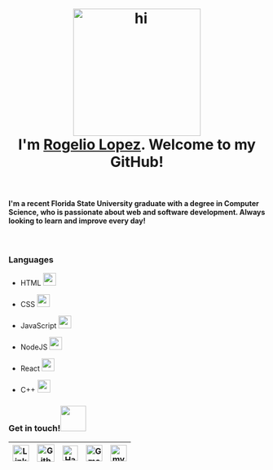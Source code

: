 <!-- Inspired by: https://github.com/tusharnankani/tusharnankani -->

<h1 align="center"><img src="https://media.giphy.com/media/26xBukhJ0i8KXADYc/giphy.gif" alt = "hi" height="250px"> <br >I'm <a href="https://www.linkedin.com/in/rogelio-j-lopez/">Rogelio Lopez</a>. Welcome to my GitHub!</h1>

<br>
<h4>I'm a recent Florida State University graduate with a degree in Computer Science, who is passionate about web and software development. Always looking to learn and improve every day!</h4>

<br>
<h3>
  Languages
</h3>

- HTML <img src="https://upload.wikimedia.org/wikipedia/commons/thumb/6/61/HTML5_logo_and_wordmark.svg/512px-HTML5_logo_and_wordmark.svg.png" height="25px">
    
- CSS <img src="https://upload.wikimedia.org/wikipedia/commons/thumb/d/d5/CSS3_logo_and_wordmark.svg/1200px-CSS3_logo_and_wordmark.svg.png" height="25px">

- JavaScript <img src="https://cdn.worldvectorlogo.com/logos/javascript-1.svg" height="25px">

- NodeJS <img src="https://www.brainfuel.io/images/node-js-new.png" height="25px">

- React <img src="https://upload.wikimedia.org/wikipedia/commons/thumb/a/a7/React-icon.svg/1280px-React-icon.svg.png" height="25px">

- C++ <img src="https://upload.wikimedia.org/wikipedia/commons/thumb/1/18/ISO_C%2B%2B_Logo.svg/306px-ISO_C%2B%2B_Logo.svg.png" height="25px">

<h3>
Get in touch!<img src="https://media.giphy.com/media/mGo8dkPOF6GLm/giphy.gif" height="50px">
</h3>

| [<img src="https://www.svgrepo.com/show/57068/linkedin.svg" alt="Linkedin Logo" width="32">](https://www.linkedin.com/in/rogelio-j-lopez/) | [<img src="https://cdn.svgporn.com/logos/github-icon.svg" alt="Github logo" width="34">](https://github.com/rogelio-lopez) | [<img src="https://cdn.worldvectorlogo.com/logos/hackerrank.svg" alt="HackerRank Logo" width="30">](https://www.hackerrank.com/rogejlopez) | [<img src="https://github.com/tusharnankani/tusharnankani/blob/master/Assets/Gmail.svg" alt="Gmail logo" height="32">](mailto:rogejlopez@gmail.com) | [<img src="https://www.svgrepo.com/show/293019/web-website.svg" alt="my site" height="32">](https://rogelio-lopez.github.io)
|:---:|:---:|:---:|:---:|:---:|
<br>
<br>
